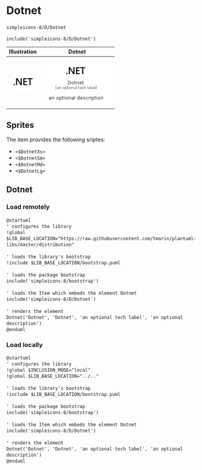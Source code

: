 # Dotnet


```text
simpleicons-8/D/Dotnet
```

```text
include('simpleicons-8/D/Dotnet')
```



| Illustration | Dotnet |
| :---: | :---: |
| ![illustration for Illustration](../../simpleicons-8/D/Dotnet.png) | ![illustration for Dotnet](../../simpleicons-8/D/Dotnet.Local.png) |



## Sprites
The item provides the following sriptes:

- `<$DotnetXs>`
- `<$DotnetSm>`
- `<$DotnetMd>`
- `<$DotnetLg>`





## Dotnet

### Load remotely
```plantuml
@startuml
' configures the library
!global $LIB_BASE_LOCATION="https://raw.githubusercontent.com/tmorin/plantuml-libs/master/distribution"

' loads the library's bootstrap
!include $LIB_BASE_LOCATION/bootstrap.puml

' loads the package bootstrap
include('simpleicons-8/bootstrap')

' loads the Item which embeds the element Dotnet
include('simpleicons-8/D/Dotnet')

' renders the element
Dotnet('Dotnet', 'Dotnet', 'an optional tech label', 'an optional description')
@enduml
```

### Load locally
```plantuml
@startuml
' configures the library
!global $INCLUSION_MODE="local"
!global $LIB_BASE_LOCATION="../.."

' loads the library's bootstrap
!include $LIB_BASE_LOCATION/bootstrap.puml

' loads the package bootstrap
include('simpleicons-8/bootstrap')

' loads the Item which embeds the element Dotnet
include('simpleicons-8/D/Dotnet')

' renders the element
Dotnet('Dotnet', 'Dotnet', 'an optional tech label', 'an optional description')
@enduml
```


